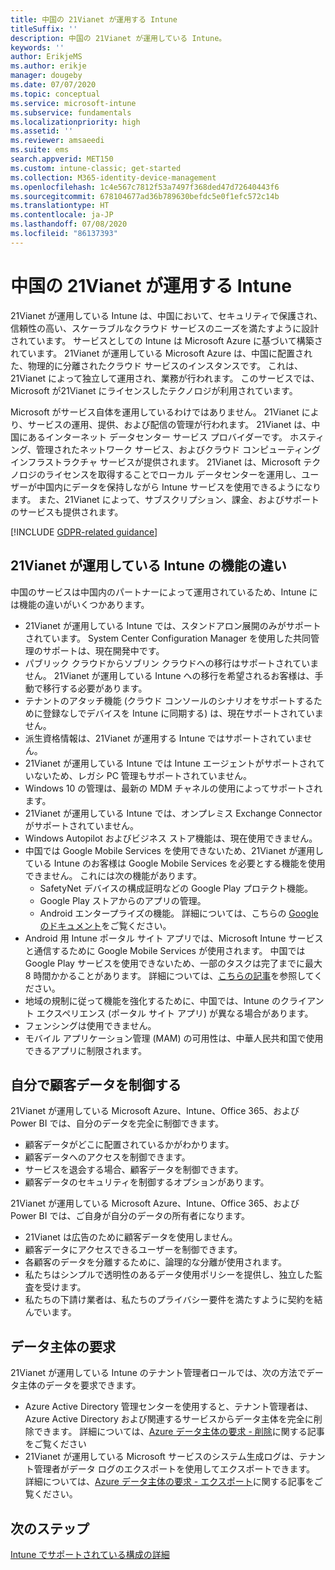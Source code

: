 ```yaml
---
title: 中国の 21Vianet が運用する Intune
titleSuffix: ''
description: 中国の 21Vianet が運用している Intune。
keywords: ''
author: ErikjeMS
ms.author: erikje
manager: dougeby
ms.date: 07/07/2020
ms.topic: conceptual
ms.service: microsoft-intune
ms.subservice: fundamentals
ms.localizationpriority: high
ms.assetid: ''
ms.reviewer: amsaeedi
ms.suite: ems
search.appverid: MET150
ms.custom: intune-classic; get-started
ms.collection: M365-identity-device-management
ms.openlocfilehash: 1c4e567c7812f53a7497f368ded47d72640443f6
ms.sourcegitcommit: 678104677ad36b789630befdc5e0f1efc572c14b
ms.translationtype: HT
ms.contentlocale: ja-JP
ms.lasthandoff: 07/08/2020
ms.locfileid: "86137393"
---
```

# <a name="intune-operated-by-21vianet-in-china"></a>中国の 21Vianet が運用する Intune  

21Vianet が運用している Intune は、中国において、セキュリティで保護され、信頼性の高い、スケーラブルなクラウド サービスのニーズを満たすように設計されています。 サービスとしての Intune は Microsoft Azure に基づいて構築されています。 21Vianet が運用している Microsoft Azure は、中国に配置された、物理的に分離されたクラウド サービスのインスタンスです。 これは、21Vianet によって独立して運用され、業務が行われます。 このサービスでは、Microsoft が21Vianet にライセンスしたテクノロジが利用されています。

Microsoft がサービス自体を運用しているわけではありません。 21Vianet により、サービスの運用、提供、および配信の管理が行われます。 21Vianet は、中国にあるインターネット データセンター サービス プロバイダーです。 ホスティング、管理されたネットワーク サービス、およびクラウド コンピューティング インフラストラクチャ サービスが提供されます。 21Vianet は、Microsoft テクノロジのライセンスを取得することでローカル データセンターを運用し、ユーザーが中国内にデータを保持しながら Intune サービスを使用できるようになります。 また、21Vianet によって、サブスクリプション、課金、およびサポートのサービスも提供されます。

[!INCLUDE [GDPR-related guidance](../includes/gdpr-dsr-and-stp-note.md)]

## <a name="feature-differences-in-intune-operated-by-21vianet"></a>21Vianet が運用している Intune の機能の違い

中国のサービスは中国内のパートナーによって運用されているため、Intune には機能の違いがいくつかあります。 

- 21Vianet が運用している Intune では、スタンドアロン展開のみがサポートされています。 System Center Configuration Manager を使用した共同管理のサポートは、現在開発中です。
- パブリック クラウドからソブリン クラウドへの移行はサポートされていません。 21Vianet が運用している Intune への移行を希望されるお客様は、手動で移行する必要があります。
- テナントのアタッチ機能 (クラウド コンソールのシナリオをサポートするために登録なしでデバイスを Intune に同期する) は、現在サポートされていません。
- 派生資格情報は、21Vianet が運用する Intune ではサポートされていません。
- 21Vianet が運用している Intune では Intune エージェントがサポートされていないため、レガシ PC 管理もサポートされていません。
- Windows 10 の管理は、最新の MDM チャネルの使用によってサポートされます。
- 21Vianet が運用している Intune では、オンプレミス Exchange Connector がサポートされていません。
- Windows Autopilot およびビジネス ストア機能は、現在使用できません。
- 中国では Google Mobile Services を使用できないため、21Vianet が運用している Intune のお客様は Google Mobile Services を必要とする機能を使用できません。 これには次の機能があります。
  - SafetyNet デバイスの構成証明などの Google Play プロテクト機能。
  - Google Play ストアからのアプリの管理。
  - Android エンタープライズの機能。 詳細については、こちらの [Google のドキュメント](https://support.google.com/work/android/answer/6270910?hl=en)をご覧ください。
- Android 用 Intune ポータル サイト アプリでは、Microsoft Intune サービスと通信するために Google Mobile Services が使用されます。 中国では Google Play サービスを使用できないため、一部のタスクは完了までに最大 8 時間かかることがあります。 詳細については、[こちらの記事](https://docs.microsoft.com/mem/intune/apps/manage-without-gms#limitations-of-intune-device-administrator-management-when-gms-is-unavailable)を参照してください。 
- 地域の規制に従って機能を強化するために、中国では、Intune のクライアント エクスペリエンス (ポータル サイト アプリ) が異なる場合があります。
- フェンシングは使用できません。
- モバイル アプリケーション管理 (MAM) の可用性は、中華人民共和国で使用できるアプリに制限されます。

## <a name="you-control-customer-data"></a>自分で顧客データを制御する

21Vianet が運用している Microsoft Azure、Intune、Office 365、および Power BI では、自分のデータを完全に制御できます。
- 顧客データがどこに配置されているかがわかります。
- 顧客データへのアクセスを制御できます。
- サービスを退会する場合、顧客データを制御できます。
- 顧客データのセキュリティを制御するオプションがあります。

21Vianet が運用している Microsoft Azure、Intune、Office 365、および Power BI では、ご自身が自分のデータの所有者になります。
- 21Vianet は広告のために顧客データを使用しません。
- 顧客データにアクセスできるユーザーを制御できます。
- 各顧客のデータを分離するために、論理的な分離が使用されます。
- 私たちはシンプルで透明性のあるデータ使用ポリシーを提供し、独立した監査を受けます。
- 私たちの下請け業者は、私たちのプライバシー要件を満たすように契約を結んでいます。

## <a name="data-subject-requests"></a>データ主体の要求

21Vianet が運用している Intune のテナント管理者ロールでは、次の方法でデータ主体のデータを要求できます。

- Azure Active Directory 管理センターを使用すると、テナント管理者は、Azure Active Directory および関連するサービスからデータ主体を完全に削除できます。 詳細については、[Azure データ主体の要求 - 削除](https://docs.microsoft.com/microsoft-365/compliance/gdpr-dsr-azure?view=o365-worldwide#step-5-delete)に関する記事をご覧ください
- 21Vianet が運用している Microsoft サービスのシステム生成ログは、テナント管理者がデータ ログのエクスポートを使用してエクスポートできます。 詳細については、[Azure データ主体の要求 - エクスポート](https://docs.microsoft.com/microsoft-365/compliance/gdpr-dsr-azure?view=o365-worldwide#step-6-export)に関する記事をご覧ください。

## <a name="next-steps"></a>次のステップ

[Intune でサポートされている構成の詳細](supported-devices-browsers.md)